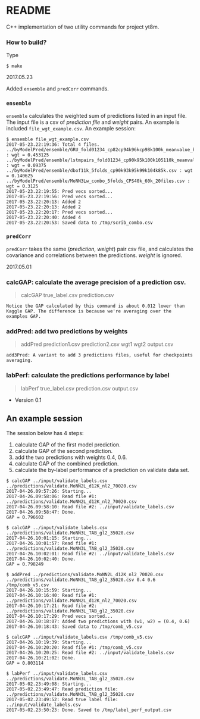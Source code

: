 # README #

C++ implementation of two utility commands for project yt8m. 
### How to build?
Type 

``` $ make ```

2017.05.23

Added ```ensemble``` and ```predCorr``` commands.

### ```ensemble``` 
```ensemble``` calculates the weighted sum of predictions listed in an input file. The input file is a csv of *prediction file* and *weight* pairs. An example is included ```file_wgt_example.csv```. An example session:

```
$ ensemble file_wgt_example.csv 
2017-05-23.22:19:36: Total 4 files.
../byModelPred/ensemble/GRU_fold01234_cp82cp94k96kcp98k100k_meanvalue_k20.csv : wgt = 0.453125
../byModelPred/ensemble/lstmpairs_fold01234_cp90k95k100k105110k_meanvalue_k20.csv : wgt = 0.09375
../byModelPred/ensemble/dbof11k_5folds_cp90k93k95k99k104k85k.csv : wgt = 0.140625
../byModelPred/ensemble/MoNN3Lw_combo_5folds_CPS40k_60k_20files.csv : wgt = 0.3125
2017-05-23.22:19:55: Pred vecs sorted...
2017-05-23.22:19:56: Pred vecs sorted...
2017-05-23.22:20:13: Added 2
2017-05-23.22:20:13: Added 2
2017-05-23.22:20:17: Pred vecs sorted...
2017-05-23.22:20:40: Added 4
2017-05-23.22:20:53: Saved data to /tmp/scrib_combo.csv
```

### ```predCorr```
```predCorr``` takes the same (*prediction*, *weight*) pair csv file, and calculates the covariance and correlations between the predictions. *weight* is ignored.

2017.05.01

### calcGAP: calculate the average precision of a prediction csv.

   > calcGAP true_label.csv prediction.csv 

    Notice the GAP calculated by this command is about 0.012 lower than Kaggle GAP. The difference is because we're averaging over the examples GAP.

### addPred: add two predictions by weights

   > addPred prediction1.csv prediction2.csv wgt1 wgt2 output.csv

    add3Pred: A variant to add 3 predictions files, useful for checkpoints averaging.

### labPerf: calculate the predictions performance by label

   > labPerf true_label.csv prediction.csv output.csv

* Version 0.1

## An example session

The session below has 4 steps:

1. calculate GAP of the first model prediction. 
2. calculate GAP of the second prediction. 
3. add the two predictions with weights 0.4, 0.6. 
4. calculate GAP of the combined prediction.
5. calculate the by-label performance of a prediction on validate data set.

```
$ calcGAP ../input/validate_labels.csv ../predictions/validate.MoNN2L_d12K_nl2_70020.csv
2017-04-26.09:57:26: Starting...
2017-04-26.09:58:06: Read file #1: ../predictions/validate.MoNN2L_d12K_nl2_70020.csv
2017-04-26.09:58:10: Read file #2: ../input/validate_labels.csv
2017-04-26.09:58:47: Done.
GAP = 0.796602

$ calcGAP ../input/validate_labels.csv ../predictions/validate.MoNN3L_TAB_gl2_35020.csv  
2017-04-26.10:01:15: Starting...
2017-04-26.10:01:57: Read file #1: ../predictions/validate.MoNN3L_TAB_gl2_35020.csv
2017-04-26.10:02:01: Read file #2: ../input/validate_labels.csv
2017-04-26.10:02:40: Done.
GAP = 0.798249

$ addPred ../predictions/validate.MoNN2L_d12K_nl2_70020.csv ../predictions/validate.MoNN3L_TAB_gl2_35020.csv 0.4 0.6 /tmp/comb_v5.csv
2017-04-26.10:15:59: Starting...
2017-04-26.10:16:40: Read file #1: ../predictions/validate.MoNN2L_d12K_nl2_70020.csv
2017-04-26.10:17:21: Read file #2: ../predictions/validate.MoNN3L_TAB_gl2_35020.csv
2017-04-26.10:17:29: Pred vecs sorted...
2017-04-26.10:18:07: Added two predictions with (w1, w2) = (0.4, 0.6)
2017-04-26.10:18:43: Saved data to /tmp/comb_v5.csv

$ calcGAP ../input/validate_labels.csv /tmp/comb_v5.csv  
2017-04-26.10:19:39: Starting...
2017-04-26.10:20:20: Read file #1: /tmp/comb_v5.csv
2017-04-26.10:20:25: Read file #2: ../input/validate_labels.csv
2017-04-26.10:21:02: Done.
GAP = 0.803114

$ labPerf ../input/validate_labels.csv ../predictions/validate.MoNN3L_TAB_gl2_35020.csv  
2017-05-02.23:49:08: Starting...
2017-05-02.23:49:47: Read prediction file: ../predictions/validate.MoNN3L_TAB_gl2_35020.csv
2017-05-02.23:49:52: Read true label file: ../input/validate_labels.csv
2017-05-02.23:50:23: Done. Saved to /tmp/label_perf_output.csv
```